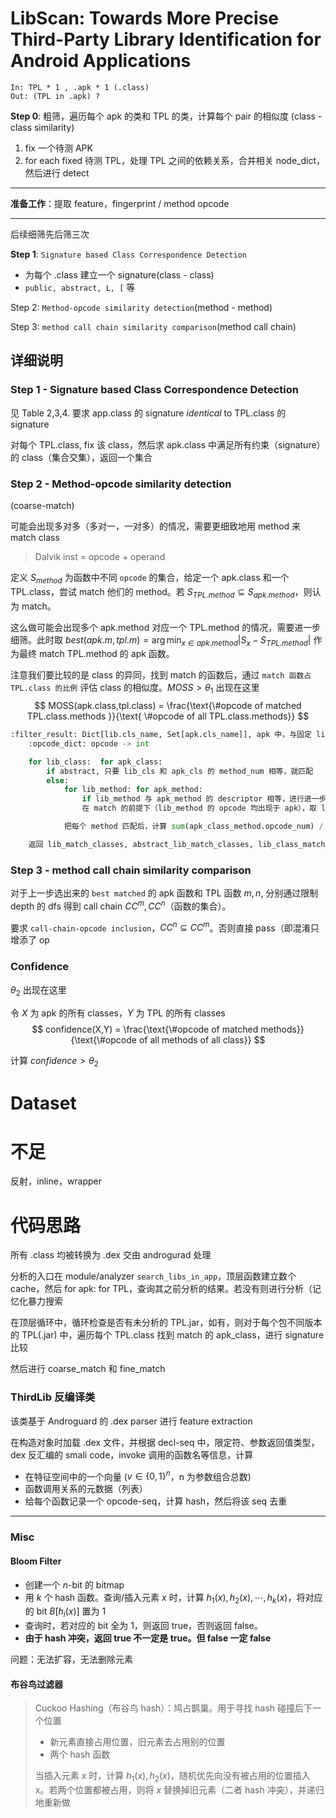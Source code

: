LibScan: Towards More Precise Third-Party Library Identification for Android Applications
===
```
In: TPL * 1 , .apk * 1 (.class)
Out: (TPL in .apk) ?
```

**Step 0**: 粗筛，遍历每个 apk 的类和 TPL 的类，计算每个 pair 的相似度 (class - class similarity)

1. fix 一个待测 APK
2. for each fixed 待测 TPL，处理 TPL 之间的依赖关系，合并相关 node_dict，然后进行 detect

---
**准备工作**：提取 feature，fingerprint / method opcode

---
后续细筛先后筛三次

**Step 1**: `Signature based Class Correspondence Detection`
- 为每个 .class 建立一个 signature(class - class)
- `public, abstract, L, [` 等

Step 2: `Method-opcode similarity detection`(method - method)

Step 3: `method call chain similarity comparison`(method call chain)


## 详细说明

### Step 1 - Signature based Class Correspondence Detection
见 Table 2,3,4. 要求 app.class 的 signature *identical* to TPL.class 的 signature

对每个 TPL.class, fix 该 class，然后求 apk.class 中满足所有约束（signature）的 class（集合交集），返回一个集合



### Step 2 - Method-opcode similarity detection
(coarse-match)

可能会出现多对多（多对一，一对多）的情况，需要更细致地用 method 来 match class

> Dalvik inst = opcode + operand

定义 $S_{method}$ 为函数中不同 `opcode` 的集合，给定一个 apk.class  和一个 TPL.class，尝试 match 他们的 method。若 $S_{TPL.method} \subseteq S_{apk.method}$，则认为 match。

这么做可能会出现多个 apk.method 对应一个 TPL.method 的情况，需要进一步细筛。此时取 $best(apk.m, tpl.m) = \arg\min_{x\in apk.method} |S_x - S_{TPL.method}|$ 作为最终 match TPL.method 的 apk 函数。

注意我们要比较的是 class 的异同，找到 match 的函数后，通过 `match 函数占 TPL.class 的比例` 评估 class 的相似度。$MOSS > \theta_1$ 出现在这里
$$
MOSS(apk.class,tpl.class) = \frac{\text{\#opcode of matched TPL.class.methods }}{\text{ \#opcode of all TPL.class.methods}}
$$

```python
:filter_result: Dict[lib.cls_name, Set[apk.cls_name]], apk 中，与固定 lib.cls_name 匹配的所有 apk.cls_name
    :opcode_dict: opcode -> int

    for lib_class:  for apk_class:
        if abstract, 只要 lib_cls 和 apk_cls 的 method_num 相等，就匹配
        else:
            for lib_method: for apk_method:
                if lib_method 与 apk_method 的 descriptor 相等，进行进一步比较。
                在 match 的前提下（lib_method 的 opcode 均出现于 apk），取 lib_method 与 apk_method 的 argmin( |lib_method_opcode_num - apk_method_opcode_num| ) 作为最佳匹配，记录 lib_method -> apk_method 于 methods_match_dict 中。

            把每个 method 匹配后，计算 sum(apk_class_method.opcode_num) / apk_class.opcode_num。**若按该 APK 公式计算的比率**超过阈值 class_similar，认为 lib_class 匹配了（多个）apk_class，记录于 match_classes, 并记录 lib_class -> {apk_class -> methods_match_dict} 于 lib_class_match_dict 中。

    返回 lib_match_classes, abstract_lib_match_classes, lib_class_match_dict
```


### Step 3 - method call chain similarity comparison
对于上一步选出来的 `best matched` 的 apk 函数和 TPL 函数 $m, n$, 分别通过限制 depth 的 dfs 得到 call chain $CC^m, CC^n$（函数的集合）。

要求 `call-chain-opcode inclusion`，$CC^n \subseteq CC^m$。否则直接 pass（即混淆只增添了 op

### Confidence
$\theta_2$ 出现在这里

令 $X$ 为 apk 的所有 classes，$Y$ 为 TPL 的所有 classes
$$
confidence(X,Y) = \frac{\text{\#opcode of matched methods}}{\text{\#opcode of all methods of all class}}
$$

计算 $confidence > \theta_2$

# Dataset

# 不足
反射，inline，wrapper   

# 代码思路
所有 .class 均被转换为 .dex 交由 androgurad 处理

分析的入口在 module/analyzer `search_libs_in_app`，顶层函数建立数个 cache，然后 for apk: for TPL，查询其之前分析的结果。若没有则进行分析（记忆化暴力搜索

在顶层循环中，循环检查是否有未分析的 TPL.jar，如有，则对于每个包不同版本的 TPL(.jar) 中，遍历每个 TPL.class 找到 match 的 apk_class，进行 signature 比较

然后进行 coarse_match 和 fine_match



### ThirdLib 反编译类
该类基于 Androguard 的 .dex parser 进行 feature extraction

在构造对象时加载 .dex 文件，并根据 decl-seq 中，限定符、参数返回值类型，dex 反汇编的 smali code，invoke 调用的函数名等信息，计算
- 在特征空间中的一个向量 ($v\in \{0,1\}^n$，n 为参数组合总数)
- 函数调用关系的元数据（列表）
- 给每个函数记录一个 opcode-seq，计算 hash，然后将该 seq 去重


----

### Misc
#### Bloom Filter
- 创建一个 $n$-bit 的 bitmap
- 用 $k$ 个 hash 函数。查询/插入元素 $x$ 时，计算 $h_1(x), h_2(x), \cdots, h_k(x)$，将对应的 bit $B[h_i(x)]$ 置为 1
- 查询时，若对应的 bit 全为 1，则返回 true，否则返回 false。
- **由于 hash 冲突，返回 true 不一定是 true。但 false 一定 false**

问题：无法扩容，无法删除元素

#### 布谷鸟过滤器
> Cuckoo Hashing（布谷鸟 hash）：鸠占鹊巢。用于寻找 hash 碰撞后下一个位置
> - 新元素直接占用位置，旧元素去占用别的位置
> - 两个 hash 函数
>
> 当插入元素 $x$ 时，计算 $h_1(x), h_2(x)$，随机优先向没有被占用的位置插入 x。若两个位置都被占用，则将 $x$ 替换掉旧元素（二者 hash 冲突），并递归地重新做



